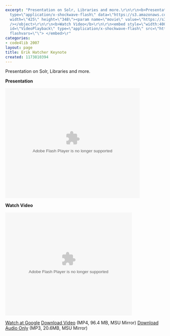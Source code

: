 ```yaml
---
excerpt: "Presentation on Solr, Libraries and more.\r\n\r\n<b>Presentation</b>\r\n\r\n<object
  type=\"application/x-shockwave-flash\" data=\"https://s3.amazonaws.com:443/slideshare/ssplayer.swf?id=34986&doc=code4lib-2007-erik-hatcher-keynote-14351\"
  width=\"425\" height=\"348\"><param name=\"movie\" value=\"https://s3.amazonaws.com:443/slideshare/ssplayer.swf?id=34986&doc=code4lib-2007-erik-hatcher-keynote-14351\"
  /></object>\r\n\r\n<b>Watch Video</b>\r\n\r\n<embed style=\"width:400px; height:326px;\"
  id=\"VideoPlayback\" type=\"application/x-shockwave-flash\" src=\"http://video.google.com/googleplayer.swf?docId=4042661206682688471&hl=en\"
  flashvars=\"\"> </embed>\r"
categories:
- code4lib 2007
layout: page
title: Erik Hatcher Keynote
created: 1173810394
---
```

Presentation on Solr, Libraries and more.

<b>Presentation</b>

<object type="application/x-shockwave-flash" data="https://s3.amazonaws.com:443/slideshare/ssplayer.swf?id=34986&doc=code4lib-2007-erik-hatcher-keynote-14351" width="425" height="348"><param name="movie" value="https://s3.amazonaws.com:443/slideshare/ssplayer.swf?id=34986&doc=code4lib-2007-erik-hatcher-keynote-14351" /></object>

<b>Watch Video</b>

<embed style="width:400px; height:326px;" id="VideoPlayback" type="application/x-shockwave-flash" src="http://video.google.com/googleplayer.swf?docId=4042661206682688471&hl=en" flashvars=""> </embed>

<a href="http://video.google.com/videoplay?docid=4042661206682688471&hl=en">Watch at Google</a>
<a href="http://streaming.msu.edu/storemedia/download/ebyryan/code4lib07/code4lib07_keynote_hatcher.mp4">Download Video</a> (MP4, 96.4 MB, MSU Mirror)
<a href="http://streaming.msu.edu/storemedia/download/ebyryan/c4l07audio/d2/code4lib07_keynote_hatcher.mp3">Download Audio Only</a> (MP3, 20.6MB, MSU Mirror)
